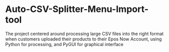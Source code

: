 # Auto-CSV-Splitter-Menu-Import-tool
The project centered around processing large CSV files into the right format when customers uploaded their products to their Epos Now Account, using Python for processing, and PyGUI for graphical interface
